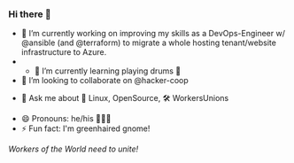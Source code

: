 ### Hi there 👋

<!--
**TheRojam/TheRojam** is a ✨ _special_ ✨ repository because its `README.md` (this file) appears on your GitHub profile.

Here are some ideas to get you started:
-->
- 🔭 I’m currently working on improving my skills as a DevOps-Engineer w/ @ansible (and @terraform) to migrate a whole hosting tenant/website infrastructure to Azure.
- - 🌱 I’m currently learning playing drums 🥁 
- 👯 I’m looking to collaborate on @hacker-coop 
<!-- 🤔 I’m looking for help with--> 
- 💬 Ask me about 🐧 Linux, OpenSource, 🛠 WorkersUnions
<!-- 📫 How to reach me: ...-->
- 😄 Pronouns: he/his  👨🏻‍💻
- ⚡ Fun fact: I'm greenhaired gnome!

_Workers of the World need to unite!_
